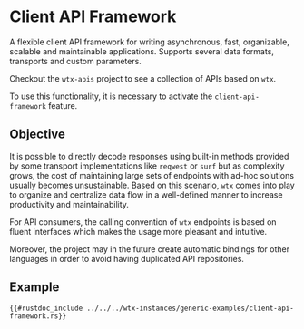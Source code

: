 # Client API Framework

A flexible client API framework for writing asynchronous, fast, organizable, scalable and maintainable applications. Supports several data formats, transports and custom parameters.

Checkout the `wtx-apis` project to see a collection of APIs based on `wtx`.

To use this functionality, it is necessary to activate the `client-api-framework` feature.

## Objective

It is possible to directly decode responses using built-in methods provided by some transport implementations like `reqwest` or `surf` but as complexity grows, the cost of maintaining large sets of endpoints with ad-hoc solutions usually becomes unsustainable. Based on this scenario, `wtx` comes into play to organize and centralize data flow in a well-defined manner to increase productivity and maintainability.

For API consumers, the calling convention of `wtx` endpoints is based on fluent interfaces which makes the usage more pleasant and intuitive.

Moreover, the project may in the future create automatic bindings for other languages in order to avoid having duplicated API repositories.

## Example

```rust,edition2021,no_run
{{#rustdoc_include ../../../wtx-instances/generic-examples/client-api-framework.rs}}
```
